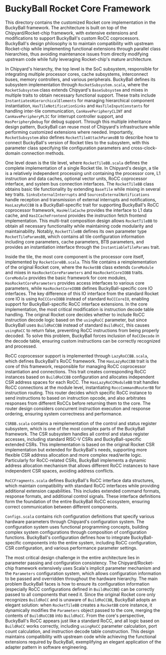 # BuckyBall Rocket Core Framework

This directory contains the customized Rocket core implementation in the BuckyBall framework. The architecture is built on top of the Chipyard/Rocket-chip framework, with extensive extensions and modifications to support BuckyBall's custom RoCC coprocessors. BuckyBall's design philosophy is to maintain compatibility with upstream Rocket-chip while implementing functional extensions through parallel class hierarchies, thus avoiding maintenance issues from directly modifying upstream code while fully leveraging Rocket-chip's mature architecture.

In Chipyard's hierarchy, the top level is the SoC subsystem, responsible for integrating multiple processor cores, cache subsystems, interconnect buses, memory controllers, and various peripherals. BuckyBall defines its subsystem implementation through `RocketSubsystem.scala`, where the `RocketSubsystem` class extends Chipyard's `BaseSubsystem` and mixes in multiple traits to obtain necessary functional support. These traits include `InstantiatesHierarchicalElements` for managing hierarchical component instantiation, `HasTileNotificationSinks` and `HasTileInputConstants` for handling inter-tile communication, `CanHavePeripheryCLINT` and `CanHavePeripheryPLIC` for interrupt controller support, and `HasPeripheryDebug` for debug support. Through this multiple inheritance design pattern, BuckyBall can reuse most of Chipyard's infrastructure while performing customized extensions where needed. Importantly, `RocketSubsystem` also defines `RocketTileAttachParamsBB` to describe how to connect BuckyBall's version of Rocket tiles to the subsystem, with this parameter class specifying tile configuration parameters and cross-clock-domain connection methods.

One level down is the tile level, where `RocketTileBB.scala` defines the complete implementation of a single Rocket tile. In Chipyard's design, a tile is a relatively independent processing unit containing the processor core, L1 instruction and data caches, optional vector units, RoCC coprocessor interface, and system bus connection interfaces. The `RocketTileBB` class obtains basic tile functionality by extending `BaseTile` while mixing in several key traits. `SinksExternalInterrupts` and `SourcesExternalNotifications` handle reception and transmission of external interrupts and notifications, `HasLazyRoCCBB` is a BuckyBall-specific trait for supporting BuckyBall's RoCC coprocessor framework, `HasHellaCache` provides the interface to L1 data cache, and `HasICacheFrontend` provides the instruction fetch frontend implementation. This multi-trait composition design allows `RocketTileBB` to obtain all necessary functionality while maintaining code modularity and maintainability. Notably, `RocketTileBB` defines its own parameter type `RocketTileParamsBB`, which contains all tile configuration information including core parameters, cache parameters, BTB parameters, and provides an instantiation interface through the `InstantiableTileParams` trait.

Inside the tile, the most core component is the processor core itself, implemented by `RocketCoreBB.scala`. This file contains a reimplementation of the original Rocket core, where the `RocketBB` class extends `CoreModule` and mixes in `HasRocketCoreParameters` and `HasRocketCoreIOBB` traits. `CoreModule` provides the basic framework for core modules, `HasRocketCoreParameters` provides access interfaces to various core parameters, while `HasRocketCoreIOBB` defines BuckyBall-specific core IO interfaces. The key difference of this IO interface from the standard Rocket core IO is using `RoCCCoreIOBB` instead of standard `RoCCCoreIO`, enabling support for BuckyBall-specific RoCC interface extensions. In the core implementation, the most critical modification is instruction decode table handling. The original Rocket core decides whether to include RoCC instruction decode logic based on the `usingRoCC` parameter, but since BuckyBall uses `BuildRoCCBB` instead of standard `BuildRoCC`, this causes `usingRoCC` to return false, preventing RoCC instructions from being properly decoded. To solve this problem, BuckyBall forces inclusion of `RoCCDecode` in the decode table, ensuring custom instructions can be correctly recognized and processed.

RoCC coprocessor support is implemented through `LazyRoCCBB.scala`, which defines BuckyBall's RoCC framework. The `HasLazyRoCCBB` trait is the core of this framework, responsible for managing RoCC coprocessor instantiation and connections. This trait creates corresponding RoCC instances based on `BuildRoCCBB` configuration and allocates independent CSR address spaces for each RoCC. The `HasLazyRoCCModuleBB` trait handles RoCC connections at the module level, instantiating `RoccCommandRouterBB` for instruction routing. This router decides which specific RoCC instance to send instructions to based on instruction opcode, and also arbitrates responses from different RoCCs before returning them to the core. The router design considers concurrent instruction execution and response ordering, ensuring system correctness and performance.

`CSRBB.scala` contains a reimplementation of the control and status register subsystem, which is one of the most complex parts of the BuckyBall framework. The CSR subsystem handles all control and status register accesses, including standard RISC-V CSRs and BuckyBall-specific extended CSRs. This implementation is based on the original Rocket CSR implementation but extended for BuckyBall's needs, supporting more flexible CSR address allocation and more complex read/write logic. Particularly for RoCC-related CSRs, BuckyBall implements a dynamic address allocation mechanism that allows different RoCC instances to have independent CSR spaces, avoiding address conflicts.

`RoCCFragments.scala` defines BuckyBall's RoCC interface data structures, which maintain compatibility with standard RoCC interfaces while providing additional extension capabilities. This includes extended command formats, response formats, and additional control signals. These interface definitions form the foundation of the entire BuckyBall RoCC ecosystem, ensuring correct communication between different components.

`Configs.scala` contains rich configuration definitions that specify various hardware parameters through Chipyard's configuration system. The configuration system uses functional programming concepts, building complex system configurations through composition of configuration functions. BuckyBall's configuration defines how to integrate BuckyBall-specific components into the entire system, including RoCC configuration, CSR configuration, and various performance parameter settings.

The most critical design challenge in the entire architecture lies in parameter passing and configuration consistency. The Chipyard/Rocket-chip framework extensively uses Scala's implicit parameter mechanism and the `Parameters` configuration system, which allows configuration information to be passed and overridden throughout the hardware hierarchy. The main problem BuckyBall faces is how to ensure its configuration information (especially RoCC configurations defined in `BuildRoCCBB`) can be correctly passed to all components that need it. Since the original Rocket core only recognizes `BuildRoCC` and is unaware of `BuildRoCCBB`, BuckyBall adopts an elegant solution: when `RocketTileBB` creates a `RocketBB` core instance, it dynamically modifies the `Parameters` object passed to the core, merging the contents of `BuildRoCCBB` into `BuildRoCC`. From the core's perspective, BuckyBall's RoCC appears just like a standard RoCC, and all logic based on `BuildRoCC` works correctly, including `usingRoCC` parameter calculation, port count calculation, and instruction decode table construction. This design maintains compatibility with upstream code while achieving the functional extensions required by BuckyBall, exemplifying an elegant application of the adapter pattern in software engineering.
